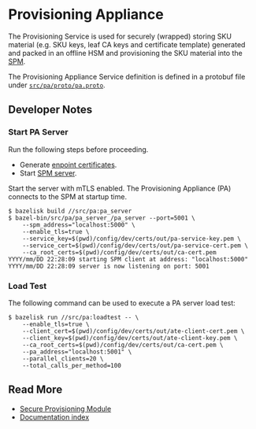 # Provisioning Appliance

The Provisioning Service is used for securely (wrapped) storing SKU material
(e.g. SKU keys, leaf CA keys and certificate template) generated and packed
in an offline HSM and provisioning the SKU material into the [SPM](spm.md).

The Provisioning Appliance Service definition is defined in a protobuf file
under [`src/pa/proto/pa.proto`](../src/pa/proto/pa.proto).

## Developer Notes

### Start PA Server

Run the following steps before proceeding.

* Generate [enpoint certificates](auth.md#endpoint-certificates).
* Start [SPM server](spm.md#start-spm-server).

Start the server with mTLS enabled. The Provisioning Appliance (PA) connects to the
SPM at startup time.

```console
$ bazelisk build //src/pa:pa_server
$ bazel-bin/src/pa/pa_server_/pa_server --port=5001 \
    --spm_address="localhost:5000" \
    --enable_tls=true \
    --service_key=$(pwd)/config/dev/certs/out/pa-service-key.pem \
    --service_cert=$(pwd)/config/dev/certs/out/pa-service-cert.pem \
    --ca_root_certs=$(pwd)/config/dev/certs/out/ca-cert.pem
YYYY/mm/DD 22:28:09 starting SPM client at address: "localhost:5000"
YYYY/mm/DD 22:28:09 server is now listening on port: 5001
```

### Load Test

The following command can be used to execute a PA server load test:

```console
$ bazelisk run //src/pa:loadtest -- \
    --enable_tls=true \
    --client_cert=$(pwd)/config/dev/certs/out/ate-client-cert.pem \
    --client_key=$(pwd)/config/dev/certs/out/ate-client-key.pem \
    --ca_root_certs=$(pwd)/config/dev/certs/out/ca-cert.pem \
    --pa_address="localhost:5001" \
    --parallel_clients=20 \
    --total_calls_per_method=100
```

## Read More

* [Secure Provisioning Module](spm.md)
* [Documentation index](README.md)
